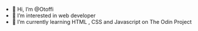 - 👋 Hi, I’m @Otoffi
- 👀 I’m interested in web  developer
- 🌱 I’m currently learning HTML , CSS and Javascript on The Odin Project

<!---
Otoffi/Otoffi is a ✨ special ✨ repository because its `README.md` (this file) appears on your GitHub profile.
You can click the Preview link to take a look at your changes.
--->

